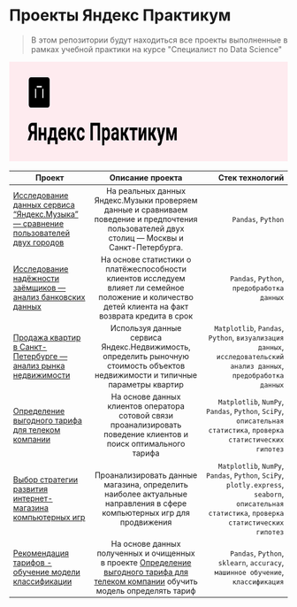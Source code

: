 # Проекты Яндекс Практикум 
>В этом репозитории будут находиться все проекты выполненные в рамках учебной практики на курсе "Специалист по Data Science"

<img width="1200" height="180" src="https://github.com/milka-de/yandex_practicum/blob/main/practicum.jpg">


| Проект   |      Описание проекта     |  Стек технологий |
|----------|:-------------:|------:|
|[Исследование данных сервиса “Яндекс.Музыка” — сравнение пользователей двух городов](https://github.com/milka-de/yandex_practicum/tree/main/yndex_music_proj) | На реальных данных Яндекс.Музыки проверяем данные и сравниваем поведение и предпочтения пользователей двух столиц — Москвы и Санкт-Петербурга. |`Pandas`, `Python`|
| [Исследование надёжности заёмщиков — анализ банковских данных](https://github.com/milka-de/yandex_practicum/tree/main/bank_analysis) |На основе статистики о платёжеспособности клиентов исследуем влияет ли семейное положение и количество детей клиента на факт возврата кредита в срок|`Pandas`, `Python`, `предобработка данных`|
|[Продажа квартир в Санкт-Петербурге — анализ рынка недвижимости](https://github.com/milka-de/yandex_practicum/tree/main/real_property_research)|Используя данные сервиса Яндекс.Недвижимость, определить рыночную стоимость объектов недвижимости и типичные параметры квартир|`Matplotlib`, `Pandas`, `Python`, `визуализация данных`, `исследовательский анализ данных`, `предобработка данных`|
|[Определение выгодного тарифа для телеком компании](https://github.com/milka-de/yandex_practicum/tree/main/favorable_tariff_selection)|На основе данных клиентов оператора сотовой связи проанализировать поведение клиентов и поиск оптимального тарифа|`Matplotlib`, `NumPy`, `Pandas`, `Python`, `SciPy`, `описательная статистика`, `проверка статистических гипотез`|
|[Выбор стратегии развития интернет-магазина компьютерных игр](https://github.com/milka-de/yandex_practicum/tree/main/game_platfom_analysis)| Проанализировать данные магазина, определить наиболее актуальные направления в сфере компьютерных игр для продвижения|`Matplotlib`, `NumPy`, `Pandas`, `Python`, `SciPy`, `plotly.express`, `seaborn`, `описательная статистика`, `проверка статистических гипотез`|
|[Рекомендация тарифов - обучение модели классификации](https://github.com/milka-de/yandex_practicum/tree/main/ml_tariff_choice)|На основе данных полученных и очищенных в проекте [Определение выгодного тарифа для телеком компании](https://github.com/milka-de/yandex_practicum/tree/main/favorable_tariff_selection) обучить модель определять тариф |`Pandas`, `Python`, `sklearn`, `accuracy`,  `машинное обучение`, `классификация`|
